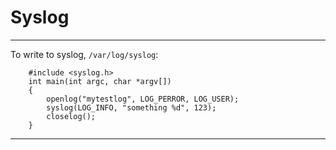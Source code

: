 # Syslog

---

To write to syslog, ```/var/log/syslog```:

```
    #include <syslog.h>
    int main(int argc, char *argv[])
    {
        openlog("mytestlog", LOG_PERROR, LOG_USER);
        syslog(LOG_INFO, "something %d", 123);
       	closelog();
    }
```

---
